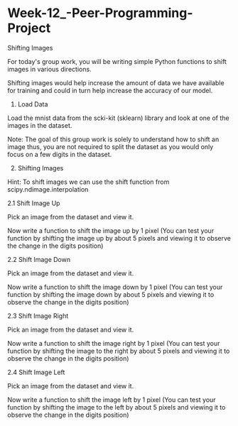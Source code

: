 # Week-12_-Peer-Programming-Project
Shifting Images

For today's group work, you will be writing simple Python functions to shift images in various directions. 

Shifting images would help increase the amount of data we have available for training and could in turn help increase the accuracy of our model. 

1. Load Data 

Load the mnist data from the scki-kit (sklearn) library and look at one of the images in the dataset. 

Note: The goal of this group work is solely to understand how to shift an image thus, you are not required to split the dataset as you would only focus on a few digits in the dataset. 

 

2. Shifting Images 

Hint: To shift images we can use the shift function from scipy.ndimage.interpolation 

2.1 Shift Image Up 

Pick an image from the dataset and view it. 

Now write a function to shift the image up by 1 pixel (You can test your function by shifting the image up by about 5 pixels and viewing it to observe the change in the digits position) 

2.2 Shift Image Down 

Pick an image from the dataset and view it. 

Now write a function to shift the image down by 1 pixel (You can test your function by shifting the image down by about 5 pixels and viewing it to observe the change in the digits position)  

2.3 Shift Image Right 

Pick an image from the dataset and view it. 

Now write a function to shift the image right by 1 pixel (You can test your function by shifting the image to the right by about 5 pixels and viewing it to observe the change in the digits position) 

2.4 Shift Image Left 

Pick an image from the dataset and view it. 

Now write a function to shift the image left by 1 pixel (You can test your function by shifting the image to the left by about 5 pixels and viewing it to observe the change in the digits position) 

